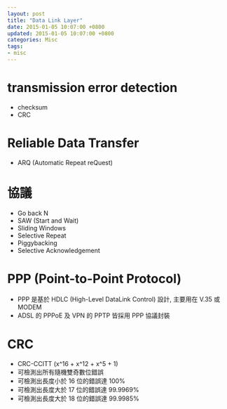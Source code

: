 ```yaml
---
layout: post
title: "Data Link Layer"
date: 2015-01-05 10:07:00 +0800
updated: 2015-01-05 10:07:00 +0800
categories: Misc
tags:
- misc
---
```


transmission error detection
===

* checksum
* CRC

Reliable Data Transfer
===

* ARQ (Automatic Repeat reQuest) 

協議
===

* Go back N
* SAW (Start and Wait)
* Sliding Windows
* Selective Repeat
* Piggybacking
* Selective Acknowledgement

PPP (Point-to-Point Protocol)
===

* PPP 是基於 HDLC (High-Level DataLink Control) 設計, 主要用在 V.35 或 MODEM
* ADSL 的 PPPoE 及 VPN 的 PPTP 皆採用 PPP 協議封裝

CRC
===

* CRC-CCITT (x^16 + x^12 + x^5 + 1)
* 可檢測出所有隨機雙奇數位錯誤
* 可檢測出長度小於 16 位的錯誤達 100%
* 可檢測出長度大於 17 位的錯誤達 99.9969%
* 可檢測出長度大於 18 位的錯誤達 99.9985%
